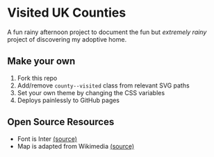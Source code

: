 # Visited UK Counties
A fun rainy afternoon project to document the fun but _extremely rainy_ project of discovering my adoptive home.

## Make your own
1. Fork this repo
1. Add/remove `county--visited` class from relevant SVG paths
1. Set your own theme by changing the CSS variables
1. Deploys painlessly to GitHub pages

## Open Source Resources
- Font is Inter [(source)](https://rsms.me/inter/)
- Map is adapted from Wikimedia [(source)](https://commons.wikimedia.org/wiki/File:British_Isles_map_showing_UK,_Republic_of_Ireland,_and_historic_counties.svg)
